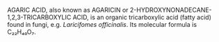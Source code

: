 AGARIC ACID, also known as AGARICIN or 2-HYDROXYNONADECANE-1,2,3-TRICARBOXYLIC ACID, is an organic tricarboxylic acid (fatty acid) found in fungi, e.g. _Laricifomes officinalis_. Its molecular formula is C₂₂H₄₀O₇.
